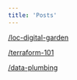```yaml
---
title: 'Posts'
---
```


[/loc-digital-garden](/loc-digital-garden)

[/terraform-101](/terraform-101)

[/data-plumbing](/data-plumbing)
